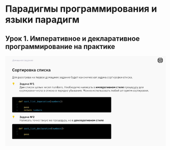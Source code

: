 # Парадигмы программирования и языки парадигм

## Урок 1. Императивное и декларативное программирование на практике

![задание](hw1.jpg)

